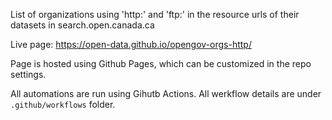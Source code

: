 List of organizations using 'http:' and 'ftp:' in the resource urls of their datasets in search.open.canada.ca

Live page: https://open-data.github.io/opengov-orgs-http/


Page is hosted using Github Pages, which can be customized in the repo settings.

All automations are run using Gihutb Actions. All werkflow details are under `.github/workflows` folder.
